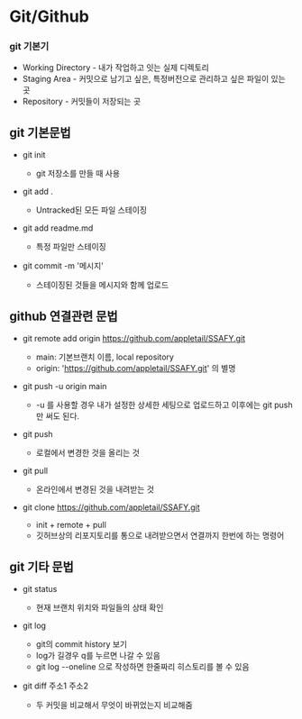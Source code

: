 # Git/Github

### git 기본기

- Working Directory - 내가 작업하고 잇는 실제 디렉토리
- Staging Area - 커밋으로 남기고 싶은, 특정버전으로 관리하고 싶은 파일이 있는 곳
- Repository - 커밋들이 저장되는 곳


## git 기본문법

- git init
  - git 저장소를 만들 때 사용 

- git add . 
  - Untracked된 모든 파일 스테이징

- git add readme.md 
  - 특정 파일만 스테이징

- git commit -m '메시지' 
  - 스테이징된 것들을 메시지와 함께 업로드


## github 연결관련 문법

- git remote add origin https://github.com/appletail/SSAFY.git
  - main: 기본브랜치 이름, local repository
  - origin: 'https://github.com/appletail/SSAFY.git' 의 별명

- git push -u origin main
  - -u 를 사용할 경우 내가 설정한 상세한 세팅으로 업로드하고 이후에는 git push만 써도 된다.

- git push 
  - 로컬에서 변경한 것을 올리는 것

- git pull
  - 온라인에서 변경된 것을 내려받는 것

- git clone https://github.com/appletail/SSAFY.git
  - init + remote + pull
  - 깃허브상의 리포지토리를 통으로 내려받으면서 연결까지 한번에 하는 명령어


## git 기타 문법

- git status 
  - 현재 브랜치 위치와 파일들의 상태 확인

- git log
  - git의 commit history 보기
  - log가 길경우 q를 누르면 나갈 수 있음
  - git log --oneline 으로 작성하면 한줄짜리 히스토리를 볼 수 있음

- git diff 주소1 주소2
  - 두 커밋을 비교해서 무엇이 바뀌었는지 비교해줌
